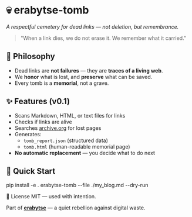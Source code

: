 # 💀 erabytse-tomb  
*A respectful cemetery for dead links — not deletion, but remembrance.*

> "When a link dies, we do not erase it. We remember what it carried."

## 🌿 Philosophy
- Dead links are **not failures** — they are **traces of a living web**.  
- We **honor** what is lost, and **preserve** what can be saved.  
- Every tomb is a **memorial**, not a grave.

## ✨ Features (v0.1)
- Scans Markdown, HTML, or text files for links  
- Checks if links are alive  
- Searches [archive.org](https://archive.org) for lost pages  
- Generates:
  - `tomb_report.json` (structured data)
  - `tomb.html` (human-readable memorial page)
- **No automatic replacement** — you decide what to do next

## 🚀 Quick Start

pip install -e .
erabytse-tomb --file ./my_blog.md --dry-run

📜 License
MIT — used with intention.


Part of **[erabytse](https://erabytse.github.io)** — a quiet rebellion against digital waste.
